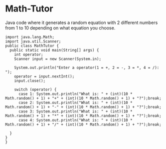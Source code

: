 # Math-Tutor
Java code where it generates a random equation with 2 different numbers from 1 to 10 depending on what equation you choose. 

    import java.lang.Math;
    import java.util.Scanner;
    public class MathTutor {
      public static void main(String[] args) {
        int operator;
        Scanner input = new Scanner(System.in);

        System.out.println("Enter a operator(1 = +, 2 = -, 3 = *, 4 = /): ");
        operator = input.nextInt();
        input.close();

        switch (operator) {
          case 1: System.out.println("What is: " + (int)(10 * Math.random() + 1) + "+" + (int)(10 * Math.random() + 1) + "?");break;
          case 2: System.out.println("What is: " + (int)(10 * Math.random() + 1) + "-" + (int)(10 * Math.random() + 1) + "?");break;
          case 3: System.out.println("What is: " + (int)(10 * Math.random() + 1) + "*" + (int)(10 * Math.random() + 1) + "?");break;
          case 4: System.out.println("What is: " + (int)(10 * Math.random() + 1) + "/" + (int)(10 * Math.random() + 1) + "?");break;

      }
    }
    }

